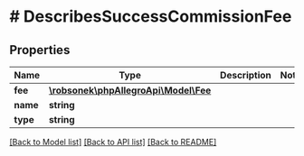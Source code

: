 # # DescribesSuccessCommissionFee

## Properties

Name | Type | Description | Notes
------------ | ------------- | ------------- | -------------
**fee** | [**\robsonek\phpAllegroApi\Model\Fee**](Fee.md) |  |
**name** | **string** |  |
**type** | **string** |  |

[[Back to Model list]](../../README.md#models) [[Back to API list]](../../README.md#endpoints) [[Back to README]](../../README.md)
